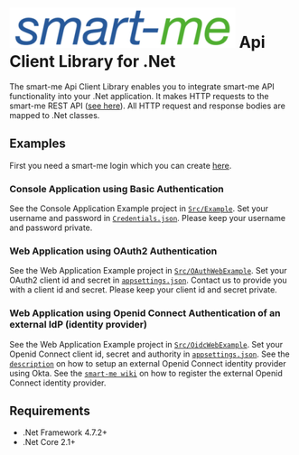 # ![smart-me logo](Doc/icons/logo.png) Api Client Library for .Net

The smart-me Api Client Library enables you to integrate smart-me API functionality into your .Net application. It makes HTTP requests to the smart-me REST API ([see here](https://smart-me.com/swagger)). All HTTP request and response bodies are mapped to .Net classes.

## Examples

First you need a smart-me login which you can create [here](https://web.smart-me.com/login/).

### Console Application using Basic Authentication

See the Console Application Example project in [`Src/Example`](Src/Example). Set your username and password in [`Credentials.json`](Src/Example/Credentials.json). Please keep your username and password private.

### Web Application using OAuth2 Authentication

See the Web Application Example project in [`Src/OAuthWebExample`](Src/OAuthWebExample). Set your OAuth2 client id and secret in [`appsettings.json`](Src/OAuthWebExample/appsettings.json). Contact us to provide you with a client id and secret. Please keep your client id and secret private.

### Web Application using Openid Connect Authentication of an external IdP (identity provider)

See the Web Application Example project in [`Src/OidcWebExample`](Src/OidcWebExample). Set your Openid Connect client id, secret and authority in [`appsettings.json`](Src/OidcWebExample/appsettings.json). See the [`description`](Doc/Okta.md) on how to setup an external Openid Connect identity provider using Okta. See the [`smart-me wiki`](http://wiki.smart-me.com/) on how to register the external Openid Connect identity provider.

## Requirements

- .Net Framework 4.7.2+
- .Net Core 2.1+